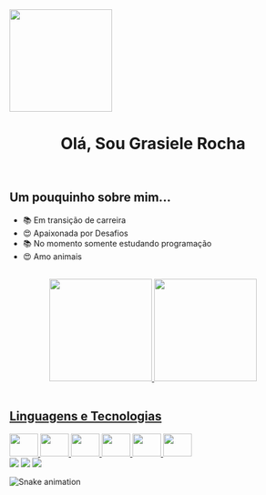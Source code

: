 
<img src="![avatar7-removebg-preview](https://user-images.githubusercontent.com/104076058/201751788-8f279564-6f7c-4777-9e1a-7fbbf471b6b9.png)" height="180em"/> 

<div align="center">
 <h1>Olá, Sou Grasiele Rocha</h1>
 </div>

<br>

## Um pouquinho sobre mim...

- 📚 Em transição de carreira 
- 😍 Apaixonada por Desafios
- 📚 No momento somente estudando programação
- 😍 Amo animais

<br>

<div align="center">
<a href="https://github.com/GrasieleRocha">
<img height="180em" src="https://github-readme-stats.vercel.app/api?username=GrasieleRocha&show_icons=true&theme=dracula&include_all_commits=true&count_private=true"/> 
<img height="180em" src="https://github-readme-stats.vercel.app/api/top-langs/?username=GrasieleRocha&layout=compact&langs_count=7&theme=dracula"/>
</div>

<div style="display: inline_block"><br>

## Linguagens e Tecnologias


 <img src="https://cdn.jsdelivr.net/gh/devicons/devicon/icons/css3/css3-original.svg"  height="40" width="50"/>
 <img src="https://cdn.jsdelivr.net/gh/devicons/devicon/icons/javascript/javascript-original.svg" height="40" width="50"/>
 <img src="https://cdn.jsdelivr.net/gh/devicons/devicon/icons/react/react-original.svg" height="40" width="50" />
 <img src="https://cdn.jsdelivr.net/gh/devicons/devicon/icons/github/github-original.svg" height="40" width="50"/>
 <img src="https://cdn.jsdelivr.net/gh/devicons/devicon/icons/visualstudio/visualstudio-plain.svg" height="40" width="50"/>
 <img src="https://cdn.jsdelivr.net/gh/devicons/devicon/icons/wordpress/wordpress-plain.svg" height="40" width="50"/>

</div>
 
 
<div> 
<a href="https://www.linkedin.com/in/grasiele-miranda-rocha-pereira-8443431b9" target="_blank"><img src="https://img.shields.io/badge/-LinkedIn-%230077B5?style=for-the-badge&logo=linkedin&logoColor=white" target="_blank"></a> 
<a href="https://instagram.com/grasielerochaweb" target="_blank"><img src="https://img.shields.io/badge/-Instagram-%23E4405F?style=for-the-badge&logo=instagram&logoColor=white" target="_blank"></a>
<a href = "mailto:grasielerochaweb@gmail.com"><img src="https://img.shields.io/badge/-Gmail-%23333?style=for-the-badge&logo=gmail&logoColor=white" target="_blank"></a>
  
  
  ![Snake animation](https://github.com/GrasieleRocha/GrasieleRocha/blob/output/github-contribution-grid-snake.svg)
 
</div>
